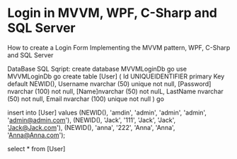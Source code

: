 # Login in MVVM, WPF, C-Sharp and SQL Server

How to create a Login Form Implementing the MVVM pattern, WPF, C-Sharp and SQL Server

DataBase SQL Sqript:
create database MVVMLoginDb
go
use MVVMLoginDb
go
create table [User]
(
Id UNIQUEIDENTIFIER primary Key default NEWID(),
Username nvarchar (50) unique not null,
[Password] nvarchar (100) not null,
[Name]nvarchar (50) not nulL,
LastName nvarchar (50) not null,
Email nvarchar (100) unique not null
)
go

insert into [User]
values (NEWID(), 'amdin', 'admin', 'admin', 'admin', 'admin@admin.com'),
(NEWID(), 'Jack', '111', 'Jack', 'Jack', 'Jack@Jack.com'),
(NEWID(), 'anna', '222', 'Anna', 'Anna', 'Anna@Anna.com');

select \* from [User]
